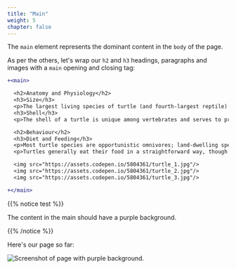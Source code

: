 ```yaml
---
title: "Main"
weight: 5
chapter: false
---
```


The `main` element represents the dominant content in the `body` of the page.

As per the others, let's wrap our `h2` and `h3` headings, paragraphs and images with a `main` opening and closing tag:

```diff
+<main>

  <h2>Anatomy and Physiology</h2>
  <h3>Size</h3>
  <p>The largest living species of turtle (and fourth-largest reptile) is the leatherback turtle which can reach over 2.7 m (8 ft 10 in) in length and weigh over 500 kg (1,100 lb).</p>
  <h3>Shell</h3>
  <p>The shell of a turtle is unique among vertebrates and serves to protect the animal and provide shelter from the elements.</p>

  <h2>Behaviour</h2>
  <h3>Diet and Feeding</h3>
  <p>Most turtle species are opportunistic omnivores; land-dwelling species are more herbivorous and aquatic ones more carnivorous.</p>
  <p>Turtles generally eat their food in a straightforward way, though some species have special feeding techniques.</p>

  <img src="https://assets.codepen.io/5804361/turtle_1.jpg"/>
  <img src="https://assets.codepen.io/5804361/turtle_2.jpg"/>
  <img src="https://assets.codepen.io/5804361/turtle_3.jpg"/>

+</main>
```

{{% notice test %}}

The content in the main should have a purple background.

{{% /notice %}}


Here's our page so far:

![Screenshot of page with purple background.](../../images/myrtle_main.png)
